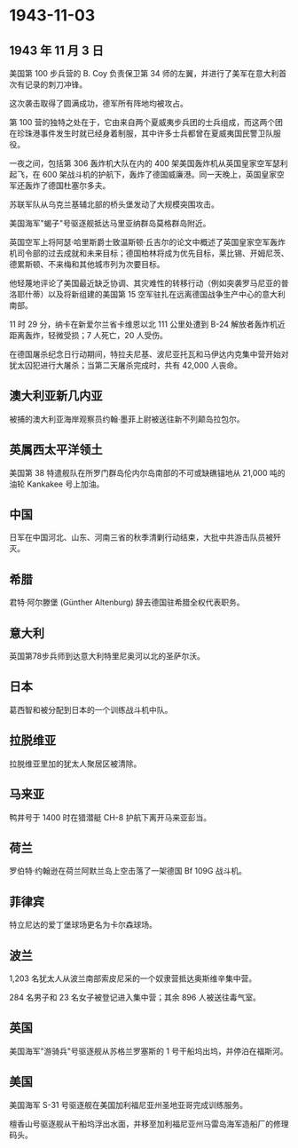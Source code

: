 # 1943-11-03

## 1943 年 11 月 3 日

美国第 100 步兵营的 B. Coy 负责保卫第 34
师的左翼，并进行了美军在意大利首次有记录的刺刀冲锋。

这次袭击取得了圆满成功，德军所有阵地均被攻占。

第 100
营的独特之处在于，它由来自两个夏威夷步兵团的士兵组成，而这两个团在珍珠港事件发生时就已经身着制服，其中许多士兵都曾在夏威夷国民警卫队服役。

一夜之间，包括第 306 轰炸机大队在内的 400
架美国轰炸机从英国皇家空军瑟利起飞，在 600
架战斗机的护航下，轰炸了德国威廉港。同一天晚上，英国皇家空军还轰炸了德国杜塞尔多夫。

苏联军队从乌克兰基辅北部的桥头堡发动了大规模突围攻击。

美国海军"蝎子"号驱逐舰抵达马里亚纳群岛莫格群岛附近。

英国空军上将阿瑟·哈里斯爵士致温斯顿·丘吉尔的论文中概述了英国皇家空军轰炸机司令部的过去成就和未来目标；德国柏林将成为优先目标，莱比锡、开姆尼茨、德累斯顿、不来梅和其他城市列为次要目标。

他轻蔑地评论了美国最近缺乏协调、其灾难性的转移行动（例如突袭罗马尼亚的普洛耶什蒂）以及将新组建的美国第
15 空军驻扎在远离德国战争生产中心的意大利南部。

11 时 29 分，纳卡在新爱尔兰省卡维恩以北 111 公里处遭到 B-24
解放者轰炸机近距离轰炸，轻微受损；7 人死亡，20 人受伤。

在德国屠杀纪念日行动期间，特拉夫尼基、波尼亚托瓦和马伊达内克集中营开始对犹太囚犯进行大屠杀；当第二天屠杀完成时，共有
42,000 人丧命。

## 澳大利亚新几内亚

被捕的澳大利亚海岸观察员约翰·墨菲上尉被送往新不列颠岛拉包尔。

## 英属西太平洋领土

美国第 38 特遣舰队在所罗门群岛伦内尔岛南部的不可或缺礁锚地从 21,000
吨的油轮 Kankakee 号上加油。

## 中国

日军在中国河北、山东、河南三省的秋季清剿行动结束，大批中共游击队员被歼灭。

## 希腊

君特·阿尔滕堡 (Günther Altenburg) 辞去德国驻希腊全权代表职务。

## 意大利

英国第78步兵师到达意大利特里尼奥河以北的圣萨尔沃。

## 日本

葛西智和被分配到日本的一个训练战斗机中队。

## 拉脱维亚

拉脱维亚里加的犹太人聚居区被清除。

## 马来亚

鸭井号于 1400 时在猎潜艇 CH-8 护航下离开马来亚彭当。

## 荷兰

罗伯特·约翰逊在荷兰阿默兰岛上空击落了一架德国 Bf 109G 战斗机。

## 菲律宾

特立尼达的爱丁堡球场更名为卡尔森球场。

## 波兰

1,203 名犹太人从波兰南部索皮尼采的一个奴隶营抵达奥斯维辛集中营。

284 名男子和 23 名女子被登记进入集中营；其余 896 人被送往毒气室。

## 英国

美国海军"游骑兵"号驱逐舰从苏格兰罗塞斯的 1
号干船坞出坞，并停泊在福斯河。

## 美国

美国海军 S-31 号驱逐舰在美国加利福尼亚州圣地亚哥完成训练服务。

檀香山号驱逐舰从干船坞浮出水面，并移至加利福尼亚州马雷岛海军造船厂的修理码头。


